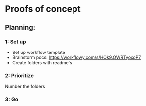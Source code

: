 # Proofs of concept

## Planning:

### 1: Set up
* Set up workflow template  
* Brainstorm pocs: https://workflowy.com/s/HOk9.OWRTyoxoP7  
* Create folders with readme's 

### 2: Prioritize
Number the folders

### 3: Go
